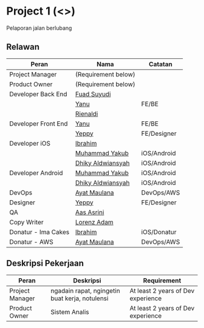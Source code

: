 # Project 1 (<<Codename>>)

Pelaporan jalan berlubang



## Relawan

| Peran              | Nama | Catatan|
| ------------------ | ---- | ------------------ |
| Project Manager    | (Requirement below) ||
| Product Owner      | (Requirement below) ||
| Developer Back End | [Fuad Suyudi](https://github.com/fuadsuyudi) ||
|  | [Yanu](https://github.com/ynwd) |FE/BE|
| | [Rienaldi](https://github.com/rienaldisen) ||
| Developer Front End | [Yanu](https://github.com/ynwd) |FE/BE|
|  | [Yeppy](https://github.com/yeppymp) |FE/Designer|
| Developer iOS      | [Ibrahim](https://github.com/ibrdrahim) ||
|  | [Muhammad Yakub](https://github.com/zakuby) |iOS/Android|
| | [Dhiky Aldwiansyah](https://github.com/Kyald1412) |iOS/Android|
| Developer Android  | [Muhammad Yakub](https://github.com/zakuby) |iOS/Android|
|  | [Dhiky Aldwiansyah](https://github.com/Kyald1412) |iOS/Android|
| DevOps | [Ayat Maulana](https://github.com/ayatmaulana) |DevOps/AWS|
| Designer           | [Yeppy](https://github.com/yeppymp) |FE/Designer|
| QA                 | [Aas Asrini](https://github.com/asrini07) ||
| Copy Writer        | [Lorenz Adam](https://github.com/lorenzadam) ||
| Donatur - Ima Cakes | [Ibrahim](https://github.com/ibrdrahim) |iOS/Donatur|
| Donatur - AWS | [Ayat Maulana](https://github.com/ayatmaulana) |DevOps/AWS|

## Deskripsi Pekerjaan

| Peran           | Deskripsi                                      | Requirement |
| --------------- | ---------------------------------------------- | ---------------------------------------------- |
| Project Manager | ngadain rapat, ngingetin buat kerja, notulensi |At least 2 years of Dev experience|
| Product Owner   | Sistem Analis                                  |At least 2 years of Dev experience|

